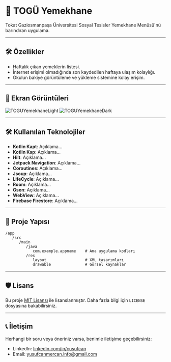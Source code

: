 # 📱 TOGÜ Yemekhane

Tokat Gaziosmanpaşa Üniversitesi Sosyal Tesisler Yemekhane Menüsü'nü barındıran uygulama.

---

## 🛠️ Özellikler

- Haftalık çıkan yemeklerin listesi.
- İnternet erişimi olmadığında son kaydedilen haftaya ulaşım kolaylığı.
- Okulun bakiye görüntüleme ve yükleme sistemine kolay erişim.

---

## 📸 Ekran Görüntüleri
![TOGUYemekhaneLight](https://github.com/user-attachments/assets/4a97e9e5-7317-401d-a8ad-ca293ba3284e)
![TOGUYemekhaneDark](https://github.com/user-attachments/assets/dc404e63-8662-43b8-be96-d770e776d1b0)

---

## 🛠️ Kullanılan Teknolojiler

- **Kotlin Kapt**: Açıklama...
- **Kotlin Ksp**: Açıklama...
- **Hilt**: Açıklama...
- **Jetpack Navigation**: Açıklama...
- **Coroutines**: Açıklama...
- **Jsoup**: Açıklama...
- **LifeCycle**: Açıklama...
- **Room**: Açıklama...
- **Gson**: Açıklama...
- **WebView**: Açıklama...
- **Firebase Firestore**: Açıklama...

---

## 📢 Proje Yapısı

```
/app
   /src
      /main
         /java
            com.example.appname    # Ana uygulama kodları
         /res
            layout                 # XML tasarımları
            drawable               # Görsel kaynaklar
```

---

## 🛡️ Lisans

Bu proje [MIT Lisansı](LICENSE) ile lisanslanmıştır. Daha fazla bilgi için `LICENSE` dosyasına
bakabilirsiniz.

---

## 📞 İletişim

Herhangi bir soru veya öneriniz varsa, benimle iletişime geçebilirsiniz:

- LinkedIn: [linkedin.com/in/cusufcan](https://linkedin.com/in/cusufcan)
- Email: [yusufcanmercan.info@gmail.com](mailto:yusufcanmercan.info@gmail.com)
